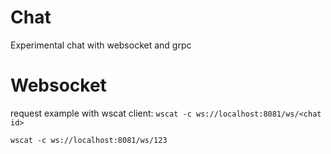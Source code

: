 # Chat
Experimental chat with websocket and grpc

# Websocket
request example with wscat client:
`wscat -c ws://localhost:8081/ws/<chat id>`

`wscat -c ws://localhost:8081/ws/123`
